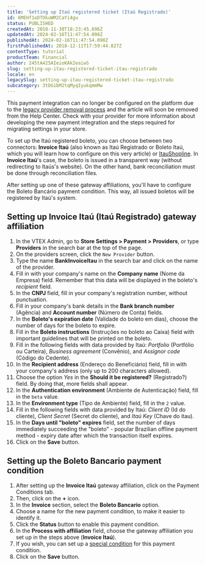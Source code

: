 ```yaml
---
title: 'Setting up Itaú registered ticket (Itaú Registrado)'
id: 6MEHf1oDTOkuWM2CaYi4gu
status: PUBLISHED
createdAt: 2018-11-30T18:23:45.696Z
updatedAt: 2024-02-16T11:47:54.098Z
publishedAt: 2024-02-16T11:47:54.098Z
firstPublishedAt: 2018-12-11T17:59:44.827Z
contentType: tutorial
productTeam: Financial
author: 245tA425AIeioKAk2eaiwS
slug: setting-up-itau-registered-ticket-itau-registrado
locale: en
legacySlug: setting-up-itau-registered-ticket-itau-registrado
subcategory: 3tDGibM2tqMyqIyukqmmMw
---
```


<div class="alert alert-danger">This payment integration can no longer be configured on the platform due to the <a href="https://help.vtex.com/en/announcements/legacy-payment-connectors-will-be-discontinued-in-2024--4R5YIjUu1IWkiOHzXtQU14">legacy provider removal process</a> and the article will soon be removed from the Help Center. Check with your provider for more information about developing the new payment integration and the steps required for migrating settings in your store.</div>

To set up the Itaú registered boleto, you can choose between two connectors: __Invoice Itaú__ (also known as Itaú Registrado or Boleto Itaú, which you will learn how to configure on this very article) or [ItauShopline](https://help.vtex.com/en/tutorial/setting-up-itau-registered-ticket--3TqzCHPU7KIYGsOKuUeQcq). In __Invoice Itaú__'s case, the boleto is issued in a transparent way (without redirecting to Itaús's website). On the other hand, bank reconciliation must be done through reconciliation files.

After setting up one of these gateway affiliations, you'll have to configure the Boleto Bancário payment condition. This way, all issued boletos will be registered by Itaú's system.

## Setting up Invoice Itaú (Itaú Registrado) gateway affiliation

1. In the VTEX Admin, go to __Store Settings > Payment > Providers__, or type __Providers__ in the search bar at the top of the page.
2. On the providers screen, click the `New Provider` button.
3. Type the name __BankInvoiceItau__ in the search bar and click on the name of the provider.
4. Fill in with your company's name on the __Company name__ (Nome da Empresa) field. Remember that this data will be displayed in the boleto's _recipient_ field.
5. In the __CNPJ__ field, fill in your company's registration number, without punctuation.
6. Fill in your company's bank details in the __Bank branch number__ (Agência) and __Account number__ (Número de Conta) fields.
7. In the __Boleto's expiration date__ (Validade do boleto em dias), choose the number of days for the boleto to expire.
8. Fill in the __Boleto instructions__ (Instruções no boleto ao Caixa) field with important guidelines that will be printed on the boleto.
9. Fill in the following fields with data provided by Itaú: _Portfolio_ (Portfólio ou Carteira), _Business agreement_ (Convênio), and _Assignor code_ (Código do Cedente).
10. In the __Recipient address__ (Endereço do Beneficiário) field, fill in with your company's address (only up to 200 characters allowed).
11. Choose the option _Yes_ in the __Should it be registered?__ (Registrado?) field. By doing that, more fields shall appear.
12. In the __Authentication environment__ (Ambiente de Autenticação) field, fill in the `beta` value.
13. In the __Environment type__ (Tipo de Ambiente) field, fill in the `2` value.
14. Fill in the following fields with data provided by Itaú: _Client ID_ (Id do cliente), _Client Secret_ (Secret do cliente), and _Itaú Key_ (Chave do itau).
15. In the __Days until "boleto" expires__ field, set the number of days immediately succeeding the "boleto" - popular Brazilian offline payment method - expiry date after which the transaction itself expires.
16. Click on the __Save__ button.

## Setting up the Boleto Bancario payment condition
1. After setting up the __Invoice Itaú__ gateway affiliation, click on the Payment Conditions tab.
2. Then, click on the __+__ icon.
3. In the __Invoice__ section, select the __Boleto Bancario__ option.
4. Choose a name for the new payment condition, to make it easier to identify it.
5. Click the __Status__ button to enable this payment condition.
6. In the __Process with affiliation__ field, choose the gateway affiliation you set up in the steps above (__Invoice Itaú__).
7. If you wish, you can set up a [special condition](/en/tutorial/special-conditions/) for this payment condition.
8. Click on the __Save__ button.

